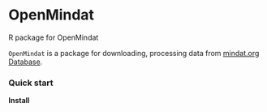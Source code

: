 # OpenMindat
R package for OpenMindat

`OpenMindat` is a package for downloading, processing data from [mindat.org Database](https://api.mindat.org).

### Quick start

**Install**

